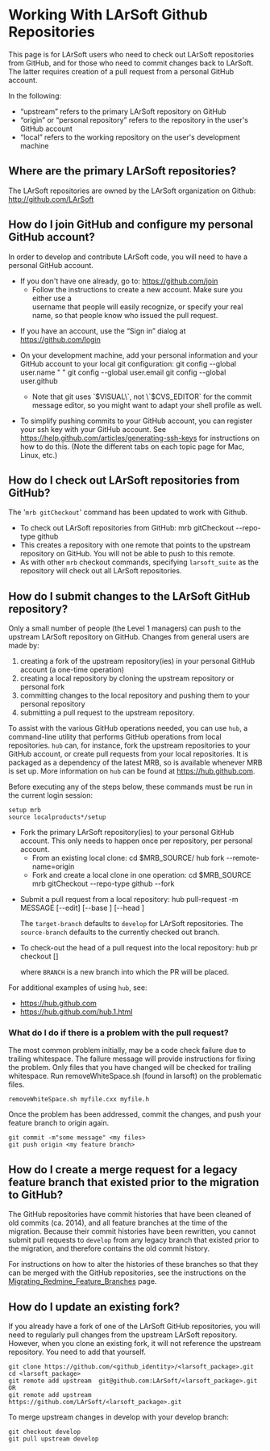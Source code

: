 # Working With LArSoft Github Repositories



This page is for LArSoft users who need to check out LArSoft repositories from GitHub, and for those who need to commit changes back to LArSoft. The latter requires creation of a pull request from a personal GitHub account.

In the following:

-   “upstream” refers to the primary LArSoft repository on GitHub
-   “origin” or “personal repository” refers to the repository in the user's GitHub account
-   “local” refers to the working repository on the user's development machine

## Where are the primary LArSoft repositories?

The LArSoft repositories are owned by the LArSoft organization on Github: http://github.com/LArSoft

## How do I join GitHub and configure my personal GitHub account?

In order to develop and contribute LArSoft code, you will need to have a personal GitHub account.

-   If you don't have one already, go to: https://github.com/join
    -   Follow the instructions to create a new account. Make sure you either use a  
        username that people will easily recognize, or specify your real name, so that people know who issued the pull request.

<!-- -->

-   If you have an account, use the “Sign in” dialog at https://github.com/login

<!-- -->

-   On your development machine, add your personal information and your GitHub account to your local git configuration:
            git config --global user.name "<First Name> <Last Name>"
            git config --global user.email <Your-Email-Address>
            git config --global user.github <Your-GitHub-Account-Username>

    -   Note that git uses \`$VISUAL\`, not \`$CVS_EDITOR\` for the commit  
        message editor, so you might want to adapt your shell profile as well.

<!-- -->

-   To simplify pushing commits to your GitHub account, you can register your ssh key with your GitHub account. See https://help.github.com/articles/generating-ssh-keys for instructions on how to do this. (Note the different tabs on each topic page for Mac, Linux, etc.)

## How do I check out LArSoft repositories from GitHub?

The '`mrb gitCheckout`' command has been updated to work with Github.

-   To check out LArSoft repositories from GitHub:
        mrb gitCheckout --repo-type github <larsoft respository> 
-   This creates a repository with one remote that points to the upstream repository on GitHub. You will not be able to push to this remote.
-   As with other `mrb` checkout commands, specifying `larsoft_suite` as the repository will check out all LArSoft repositories.

## How do I submit changes to the LArSoft GitHub repository?

Only a small number of people (the Level 1 managers) can push to the upstream LArSoft repository on GitHub. Changes from general users are made by:

1.  creating a fork of the upstream repository(ies) in your personal GitHub account (a one-time operation)
2.  creating a local repository by cloning the upstream repository or personal fork
3.  committing changes to the local repository and pushing them to your personal repository
4.  submitting a pull request to the upstream repository.

To assist with the various GitHub operations needed, you can use `hub`, a command-line utility that performs GitHub operations from local repositories. `hub` can, for instance, fork the upstream repositories to your GitHub account, or create pull requests from your local repositories. It is packaged as a dependency of the latest MRB, so is available whenever MRB is set up. More information on `hub` can be found at https://hub.github.com.

Before executing any of the steps below, these commands must be run in the current login session:

    setup mrb
    source localproducts*/setup

-   Fork the primary LArSoft repository(ies) to your personal GitHub account. This only needs to happen once per repository, per personal account.
    -   From an existing local clone:
            cd $MRB_SOURCE/<repo name>
            hub fork --remote-name=origin
    -   Fork and create a local clone in one operation:
            cd $MRB_SOURCE
            mrb gitCheckout --repo-type github --fork <repository name> 

<!-- -->

-   Submit a pull request from a local repository:
        hub pull-request -m MESSAGE [--edit] [--base <target-branch>] [--head <source-branch>]

      
    The `target-branch` defaults to `develop` for LArSoft repositories. The `source-branch` defaults to the currently checked out branch.

<!-- -->

-   To check-out the head of a pull request into the local repository:
        hub pr checkout <PR-NUMBER> [<BRANCH>]

      
    where `BRANCH` is a new branch into which the PR will be placed.

For additional examples of using `hub`, see:

-   https://hub.github.com
-   https://hub.github.com/hub.1.html

### What do I do if there is a problem with the pull request?

The most common problem initially, may be a code check failure due to trailing whitespace. The failure message will provide instructions for fixing the problem. Only files that you have changed will be checked for trailing whitespace. Run removeWhiteSpace.sh (found in larsoft) on the problematic files.

    removeWhiteSpace.sh myfile.cxx myfile.h

Once the problem has been addressed, commit the changes, and push your feature branch to origin again.

    git commit -m"some message" <my files>
    git push origin <my feature branch>

## How do I create a merge request for a legacy feature branch that existed prior to the migration to GitHub?

The GitHub repositories have commit histories that have been cleaned of old commits (ca. 2014), and all feature branches at the time of the migration. Because their commit histories have been rewritten, you cannot submit pull requests to `develop` from any legacy branch that existed prior to the migration, and therefore contains the old commit history.

For instructions on how to alter the histories of these branches so that they can be merged with the GitHub repositories, see the instructions on the [Migrating_Redmine_Feature_Branches](Migrating_Redmine_Feature_Branches) page.

## How do I update an existing fork?

If you already have a fork of one of the LArSoft GitHub repositories, you will need to regularly pull changes from the upstream LArSoft repository. However, when you clone an existing fork, it will not reference the upstream repository. You need to add that yourself.

    git clone https://github.com/<github_identity>/<larsoft_package>.git
    cd <larsoft_package>
    git remote add upstream  git@github.com:LArSoft/<larsoft_package>.git
    OR
    git remote add upstream https://github.com/LArSoft/<larsoft_package>.git

  
To merge upstream changes in develop with your develop branch:

    git checkout develop
    git pull upstream develop
